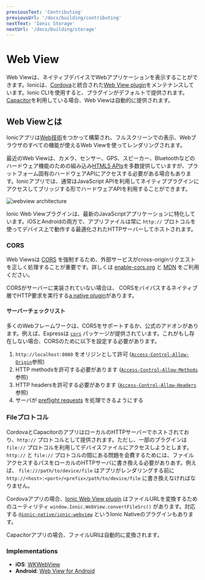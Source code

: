 ```yaml
---
previousText: 'Contributing'
previousUrl: '/docs/building/contributing'
nextText: 'Ionic Storage'
nextUrl: '/docs/building/storage'
---
```



# Web View

Web Viewは、ネイティブデバイスでWebアプリケーションを表示することができます。Ionicは、[Cordova](/docs/faq/glossary#cordova)と統合された<a href="https://github.com/ionic-team/cordova-plugin-ionic-webview" target="_blank">Web View plugin</a>をメンテナンスしています。Ionic CLIを使用すると、プラグインがデフォルトで提供されます。[Capacitor](/docs/faq/glossary#capacitor)を利用している場合、Web Viewは自動的に提供されます。

## Web Viewとは

Ionicアプリは[Web技術](/docs/faq/glossary#web-standards)をつかって構築され、フルスクリーンでの表示、Webブラウザのすべての機能が使えるWeb Viewを使ってレンダリングされます。

最近のWeb Viewは、カメラ、センサー、GPS、スピーカー、Bluetoothなどのハードウェア機能のための組み込み<a href="https://whatwebcando.today" target="_blank">HTML5 APIs</a>を多数提供していますが、プラットフォーム固有のハードウェアAPIにアクセスする必要がある場合もあります。Ionicアプリでは、通常はJavaScript APIを利用してネイティブプラグインにアクセスしてブリッジする形でハードウェアAPIを利用することができます。

![webview architecture](/docs/assets/img/building/webview-architecture.png)

Ionic Web Viewプラグインは、最新のJavaScriptアプリケーションに特化しています。iOSとAndroidの両方で、アプリファイルは常に `http://` プロトコルを使ってデバイス上で動作する最適化されたHTTPサーバーしてホストされます。

### CORS

Web Viewsは [CORS](/docs/faq/glossary#cors) を強制するため、外部サービスがcross-originリクエストを正しく処理することが重要です。詳しくは <a href="https://enable-cors.org/" target="_blank">enable-cors.org</a> と <a href="https://developer.mozilla.org/en-US/docs/Web/HTTP/CORS" target="_blank">MDN</a> をご利用ください。

CORSがサーバーに実装されていない場合は、 CORSをバイパスするネイティブ層でHTTP要求を実行する[a native plugin](/docs/native/http/)があります。

#### サーバーチェックリスト

多くのWebフレームワークは、CORSをサポートするか、公式のアドオンがあります。例えば、Expressは <a href="https://github.com/expressjs/cors" target="_blank">`cors`</a> パッケージが提供されています。これがもし存在しない場合、CORSのために以下を設定する必要があります。

1. `http://localhost:8080` をオリジンとして許可 (<a href="https://developer.mozilla.org/en-US/docs/Web/HTTP/Headers/Access-Control-Allow-Origin" target="_blank">`Access-Control-Allow-Origin`</a>参照)
1. HTTP methodsを許可する必要があります (<a href="https://developer.mozilla.org/en-US/docs/Web/HTTP/Headers/Access-Control-Allow-Methods" target="_blank">`Access-Control-Allow-Methods`</a>参照)
1. HTTP headersを許可する必要があります (<a href="https://developer.mozilla.org/en-US/docs/Web/HTTP/Headers/Access-Control-Allow-Headers" target="_blank">`Access-Control-Allow-Headers`</a>参照)
1. サーバが <a href="https://developer.mozilla.org/en-US/docs/Glossary/Preflight_request" target="_blank">preflight requests</a> を処理できるようにする

### Fileプロトコル

CordovaとCapacitorのアプリはローカルのHTTPサーバーでホストされており、`http://` プロトコルとして提供されます。ただし、一部のプラグインは `file://` プロトコルを利用してデバイスファイルにアクセスしようとします。`http://` と `file://` プロトコルの間にある問題を会費するためには、ファイルアクセスするパスをローカルのHTTPサーバに書き換える必要がありあす。例えば、 `file:///path/to/device/file` はアプリがレンダリングする前に `http://<host>:<port>/<prefix>/path/to/device/file` に書き換えなければなりません。

Cordovaアプリの場合、[Ionic Web View plugin](https://github.com/ionic-team/cordova-plugin-ionic-webview) はファイルURLを変換するためのユーティリティ `window.Ionic.WebView.convertFileSrc()` があります。対応する [`@ionic-native/ionic-webview`](/docs/native/ionic-webview/) というIonic Nativeのプラグインもあります。

Capacitorアプリの場合、ファイルURIは自動的に変換されます。

### Implementations

* **iOS**: <a href="https://developer.apple.com/documentation/webkit/wkwebview" target="_blank">WKWebView</a>
* **Android**: <a href="https://developer.chrome.com/multidevice/webview/overview" target="_blank">Web View for Android</a>
